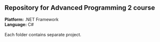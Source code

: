 ## Repository for Advanced Programming 2 course
__Platform:__ .NET Framework<br>
__Language:__ C#<br><br>
Each folder contains separate project.
